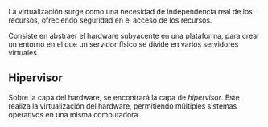 La virtualización surge como una necesidad de independencia real de los recursos, ofreciendo seguridad en el acceso de los recursos.

Consiste en abstraer el hardware subyacente en una plataforma, para crear un entorno en el que un servidor físico se divide en varios servidores virtuales.

## Hipervisor

Sobre la capa del hardware, se encontrará la capa de *hipervisor*. Este realiza la virtualización del hardware, permitiendo múltiples sistemas operativos en una misma computadora.
